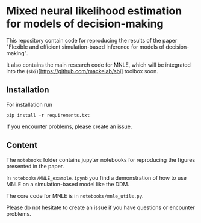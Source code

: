# Mixed neural likelihood estimation for models of decision-making

This repository contain code for reproducing the results of the paper "Flexible and efficient simulation-based inference for models of decision-making".

It also contains the main research code for MNLE, which will be integrated into the (`sbi`)[https://github.com/mackelab/sbi] toolbox soon.

## Installation

For installation run 

`pip install -r requirements.txt`

If you encounter problems, please create an issue.

## Content

The `notebooks` folder contains jupyter notebooks for reproducing the figures presented in the paper.

In `notebooks/MNLE_example.ipynb` you find a demonstration of how to use MNLE on a simulation-based model like the DDM.

The core code for MNLE is in `notebooks/mnle_utils.py`.

Please do not hesitate to create an issue if you have questions or encounter problems.

